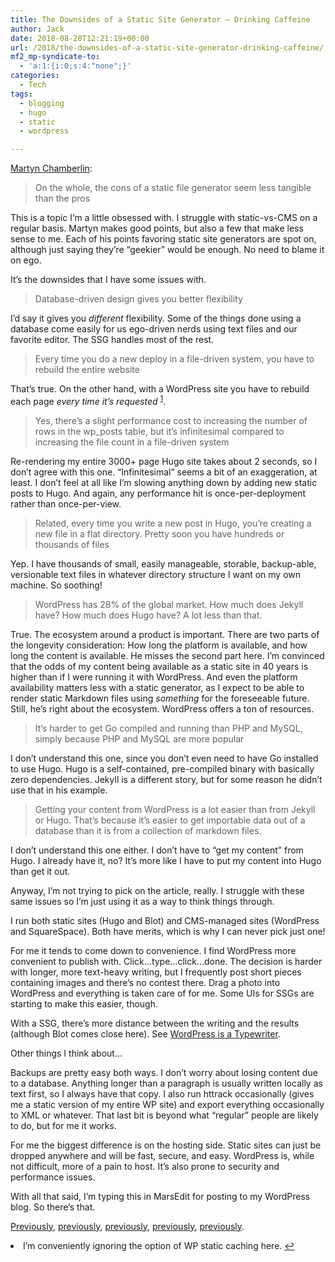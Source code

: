 ```yaml
---
title: The Downsides of a Static Site Generator – Drinking Caffeine
author: Jack
date: 2018-08-28T12:21:19+00:00
url: /2018/the-downsides-of-a-static-site-generator-drinking-caffeine/
mf2_mp-syndicate-to:
  - 'a:1:{i:0;s:4:"none";}'
categories:
  - Tech
tags:
  - blogging
  - hugo
  - static
  - wordpress

---
```

<a class="u-like-of" href="https://www.drinkingcaffeine.com/2018/08/26/the-downsides-of-a-static-site-generator/" rel="like-of">Martyn Chamberlin</a>:

> On the whole, the cons of a static file generator seem less tangible than the pros

This is a topic I&#8217;m a little obsessed with. I struggle with static-vs-CMS on a regular basis. Martyn makes good points, but also a few that make less sense to me. Each of his points favoring static site generators are spot on, although just saying they&#8217;re &#8220;geekier&#8221; would be enough. No need to blame it on ego.

It&#8217;s the downsides that I have some issues with.

> Database-driven design gives you better flexibility

I&#8217;d say it gives you _different_ flexibility. Some of the things done using a database come easily for us ego-driven nerds using text files and our favorite editor. The SSG handles most of the rest.

> Every time you do a new deploy in a file-driven system, you have to rebuild the entire website

That&#8217;s true. On the other hand, with a WordPress site you have to rebuild each page _every time it&#8217;s requested_ <sup id="fnref-1764-cache"><a class="jetpack-footnote" href="#fn-1764-cache">1</a></sup>.

> Yes, there’s a slight performance cost to increasing the number of rows in the wp_posts table, but it’s infinitesimal compared to increasing the file count in a file-driven system

Re-rendering my entire 3000+ page Hugo site takes about 2 seconds, so I don&#8217;t agree with this one. &#8220;Infinitesimal&#8221; seems a bit of an exaggeration, at least. I don&#8217;t feel at all like I&#8217;m slowing anything down by adding new static posts to Hugo. And again, any performance hit is once-per-deployment rather than once-per-view.

> Related, every time you write a new post in Hugo, you’re creating a new file in a flat directory. Pretty soon you have hundreds or thousands of files

Yep. I have thousands of small, easily manageable, storable, backup-able, versionable text files in whatever directory structure I want on my own machine. So soothing!

> WordPress has 28% of the global market. How much does Jekyll have? How much does Hugo have? A lot less than that.

True. The ecosystem around a product is important. There are two parts of the longevity consideration: How long the platform is available, and how long the content is available. He misses the second part here. I&#8217;m convinced that the odds of my content being available as a static site in 40 years is higher than if I were running it with WordPress. And even the platform availability matters less with a static generator, as I expect to be able to render static Markdown files using _something_ for the foreseeable future. Still, he&#8217;s right about the ecosystem. WordPress offers a ton of resources.

> It’s harder to get Go compiled and running than PHP and MySQL, simply because PHP and MySQL are more popular

I don&#8217;t understand this one, since you don&#8217;t even need to have Go installed to use Hugo. Hugo is a self-contained, pre-compiled binary with basically zero dependencies. Jekyll is a different story, but for some reason he didn&#8217;t use that in his example.

> Getting your content from WordPress is a lot easier than from Jekyll or Hugo. That’s because it’s easier to get importable data out of a database than it is from a collection of markdown files.

I don&#8217;t understand this one either. I don&#8217;t have to &#8220;get my content&#8221; from Hugo. I already have it, no? It&#8217;s more like I have to put my content into Hugo than get it out.

Anyway, I&#8217;m not trying to pick on the article, really. I struggle with these same issues so I&#8217;m just using it as a way to think things through.

I run both static sites (Hugo and Blot) and CMS-managed sites (WordPress and SquareSpace). Both have merits, which is why I can never pick just one!

For me it tends to come down to convenience. I find WordPress more convenient to publish with. Click&#8230;type&#8230;click&#8230;done. The decision is harder with longer, more text-heavy writing, but I frequently post short pieces containing images and there&#8217;s no contest there. Drag a photo into WordPress and everything is taken care of for me. Some UIs for SSGs are starting to make this easier, though.

With a SSG, there&#8217;s more distance between the writing and the results (although Blot comes close here). See [WordPress is a Typewriter][1].

Other things I think about&#8230;

Backups are pretty easy both ways. I don&#8217;t worry about losing content due to a database. Anything longer than a paragraph is usually written locally as text first, so I always have that copy. I also run httrack occasionally (gives me a static version of my entire WP site) and export everything occasionally to XML or whatever. That last bit is beyond what &#8220;regular&#8221; people are likely to do, but for me it works.

For me the biggest difference is on the hosting side. Static sites can just be dropped anywhere and will be fast, secure, and easy. WordPress is, while not difficult, more of a pain to host. It&#8217;s also prone to security and performance issues.

With all that said, I&#8217;m typing this in MarsEdit for posting to my WordPress blog. So there&#8217;s that.

[Previously][2], [previously][1], [previously][3], [previously][4], [previously][5].

<li id="fn-1764-cache">
  I&#8217;m conveniently ignoring the option of WP static caching here. <a href="#fnref-1764-cache">↩</a></fn></footnotes>

 [1]: https://www.baty.net/2017/wordpress-is-a-typewriter/
 [2]: https://www.baty.net/2016/leaning-toward-static-again/
 [3]: https://www.baty.net/2009/wordpress-vs-static/
 [4]: https://www.baty.net/2016/hugo/
 [5]: https://www.baty.net/2016/almost-switched-to-wordpress-again/